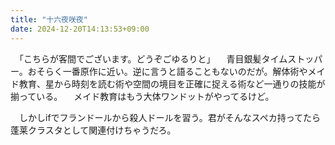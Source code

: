 ```yaml
---
title: "十六夜咲夜"
date: 2024-12-20T14:13:53+09:00
---
```

　「こちらが客間でございます。どうぞごゆるりと」
　青目銀髪タイムストッパー。おそらく一番原作に近い。逆に言うと語ることもないのだが。解体術やメイド教育、星から時刻を読む術や空間の境目を正確に捉える術など一通りの技能が揃っている。
　メイド教育はもう大体ワンドットがやってるけど。

　しかしifでフランドールから殺人ドールを習う。君がそんなスペカ持ってたら蓬莱クラスタとして関連付けちゃうだろ。
